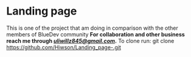 # Landing page
This is one of the project that am doing in comparison with the other members of BlueDev community
**For collaboration and other business reach me through *uliwillz845@gmail.com*.**
To clone run:
git clone https://github.com/Hiwson/Landing_page-.git